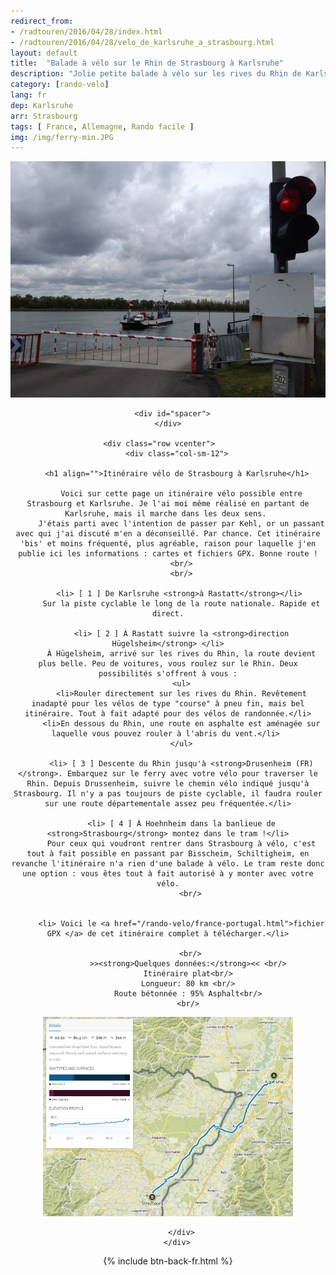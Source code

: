 ```yaml
---
redirect_from: 
- /radtouren/2016/04/28/index.html
- /radtouren/2016/04/28/velo_de_karlsruhe_a_strasbourg.html
layout: default
title:  "Balade à vélo sur le Rhin de Strasbourg à Karlsruhe"
description: "Jolie petite balade à vélo sur les rives du Rhin de Karlsruhe à Strasbourg. Cartes et fichiers GPX disponibles à télécharger. "
category: [rando-velo]
lang: fr
dep: Karlsruhe
arr: Strasbourg
tags: [ France, Allemagne, Rando facile ]
img: /img/ferry-min.JPG
---
```


<div class="container blog" align="center">
     <div class="row">
         <div class="col-sm-12">
         <p align="center">
        <img src="/img/ferry.JPG"  width="" alt="ferry sur le Rhin"></p>
        </div>
      </div>

      <div id="spacer">
    </div>

      <div class="row vcenter">      
        <div class="col-sm-12">

        <h1 align="">Itinéraire vélo de Strasbourg à Karlsruhe</h1>

          Voici sur cette page un itinéraire vélo possible entre Strasbourg et Karlsruhe. Je l'ai moi même réalisé en partant de Karlsruhe, mais il marche dans les deux sens. 
          J'étais parti avec l'intention de passer par Kehl, or un passant avec qui j'ai discuté m'en a déconseillé. Par chance. Cet itinéraire 'bis' et moins fréquenté, plus agréable, raison pour laquelle j'en publie ici les informations : cartes et fichiers GPX. Bonne route !
          <br/>
          <br/>

          <li> [ 1 ] De Karlsruhe <strong>à Rastatt</strong></li> 
          Sur la piste cyclable le long de la route nationale. Rapide et direct.

          <li> [ 2 ] À Rastatt suivre la <strong>direction Hügelsheim</strong> </li>
          À Hügelsheim, arrivé sur les rives du Rhin, la route devient plus belle. Peu de voitures, vous roulez sur le Rhin. Deux possibilités s'offrent à vous :
          <ul>
          <li>Rouler directement sur les rives du Rhin. Revêtement inadapté pour les vélos de type "course" à pneu fin, mais bel itinéraire. Tout à fait adapté pour des vélos de randonnée.</li>
          <li>En dessous du Rhin, une route en asphalte est aménagée sur laquelle vous pouvez rouler à l'abris du vent.</li> 
          </ul>

          <li> [ 3 ] Descente du Rhin jusqu'à <strong>Drusenheim (FR)</strong>. Embarquez sur le ferry avec votre vélo pour traverser le Rhin. Depuis Drussenheim, suivre le chemin vélo indiqué jusqu'à Strasbourg. Il n'y a pas toujours de piste cyclable, il faudra rouler sur une route départementale assez peu fréquentée.</li>

          <li> [ 4 ] À Hoehnheim dans la banlieue de <strong>Strasbourg</strong> montez dans le tram !</li>
          Pour ceux qui voudront rentrer dans Strasbourg à vélo, c'est tout à fait possible en passant par Bisscheim, Schiltigheim, en revanche l'itinéraire n'a rien d'une balade à vélo. Le tram reste donc une option : vous êtes tout à fait autorisé à y monter avec votre vélo.
              <br/>

            
          <li> Voici le <a href="/rando-velo/france-portugal.html">fichier GPX </a> de cet itinéraire complet à télécharger.</li>

              <br/>
             >><strong>Quelques données:</strong><< <br/>
             Itinéraire plat<br/>
             Longueur: 80 km <br/>
             Route bétonnée : 95% Asphalt<br/>
             <br/>


<p align="center"><a href="https://en.komoot.de/tour/11750427/embed" target="_blank"><img src="/img/Routes//11750427_09.JPG" alt="vélo de karlsruhe à strastbourg " width="400px" id="mapa"></a></p>
            
          </div>
        </div>

{% include btn-back-fr.html %}
  </div>



